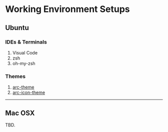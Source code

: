 # Working Environment Setups
## Ubuntu

### IDEs & Terminals
1. Visual Code
2. zsh
3. oh-my-zsh

### Themes
1. [arc-theme](https://github.com/horst3180/arc-theme)
2. [arc-icon-theme](https://github.com/horst3180/arc-icon-theme)

---
## Mac OSX
TBD.